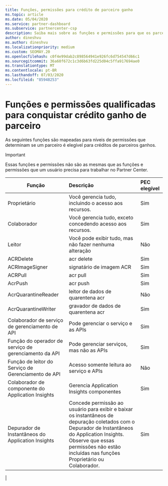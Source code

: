 ```yaml
---
title: Funções, permissões para crédito de parceiro ganho
ms.topic: article
ms.date: 05/04/2020
ms.service: partner-dashboard
ms.subservice: partnercenter-csp
description: Saiba mais sobre as funções e permissões para que os parceiros possam obter os créditos acumulados do parceiro (PEC). Elas diferem das funções para trabalhar no Partner Center.
author: dineshvu
ms.author: dineshvu
ms.localizationpriority: medium
ms.custom: SEOMAY.20
ms.openlocfilehash: c0f4e99dab2c898564941e926fc6d754547d66c1
ms.sourcegitcommit: 36a60f672c1c3d6b63fd225d04c5ffa917694ae0
ms.translationtype: MT
ms.contentlocale: pt-BR
ms.lasthandoff: 07/03/2020
ms.locfileid: "85948253"
---
```

# <a name="roles-and-permissions-eligible-to-earn-partner-earned-credit"></a>Funções e permissões qualificadas para conquistar crédito ganho de parceiro

As seguintes funções são mapeadas para níveis de permissões que determinam se um parceiro é elegível para créditos de parceiros ganhos.

>[!Important]
>Essas funções e permissões não são as mesmas que as funções e permissões que um usuário precisa para trabalhar no Partner Center.

|**Função**   |**Descrição**   |**PEC elegível**   |
|-----------------|:------------------|:--------------|
|Proprietário  |Você gerencia tudo, incluindo o acesso aos recursos.|Sim|
|Colaborador |Você gerencia tudo, exceto concedendo acesso aos recursos.|Sim|
|Leitor|Você pode exibir tudo, mas não fazer nenhuma alteração|Não|
|ACRDelete|acr delete|Sim|
|ACRImageSigner|signatário de imagem ACR|Sim|
|ACRPull|acr pull|Sim|
|AcrPush|acr push|Sim|
|AcrQuarantineReader|leitor de dados de quarentena acr|Não|
|AcrQuarantineWriter| gravador de dados de quarentena acr|Sim|
|Colaborador de serviço de gerenciamento de API|Pode gerenciar o serviço e as APIs|Sim|
|Função do operador de serviço de gerenciamento da API|Pode gerenciar serviços, mas não as APIs|Sim|
|Função de leitor do Serviço de Gerenciamento de API|Acesso somente leitura ao serviço e APIs|Não|
|Colaborador de componente do Application Insights|Gerencia Application Insights componentes|Sim|
|Depurador de Instantâneos do Application Insights|Concede permissão ao usuário para exibir e baixar os instantâneos de depuração coletados com o Depurador de Instantâneos do Application Insights. Observe que essas permissões não estão incluídas nas funções Proprietário ou Colaborador.|Sim|
|